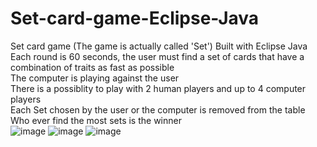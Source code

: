 # Set-card-game-Eclipse-Java  
Set card game (The game is actually called 'Set')
Built with Eclipse Java
Each round is 60 seconds, the user must find a set of cards that have a combination of traits as fast as possible  
The computer is playing against the user  
There is a possiblity to play with 2 human players and up to 4 computer players  
Each Set chosen by the user or the computer is removed from the table  
Who ever find the most sets is the winner  
![image](https://user-images.githubusercontent.com/89970476/226125761-69b68a1f-84d7-4aca-b369-a5a763ee02b2.png)
![image](https://user-images.githubusercontent.com/89970476/226126305-17ca5f89-039c-48d4-a713-3f31393d5e9a.png)
![image](https://user-images.githubusercontent.com/89970476/226126380-13dc8ea2-5668-4eb2-b94e-d43d2e93e295.png)

